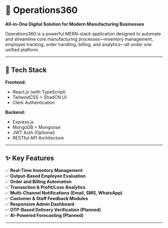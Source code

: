# 🚀 Operations360

**All-in-One Digital Solution for Modern Manufacturing Businesses**

Operations360 is a powerful MERN-stack application designed to automate and streamline core manufacturing processes—inventory management, employee tracking, order handling, billing, and analytics—all under one unified platform.

---

## 🔧 Tech Stack

**Frontend:**  
- React.js (with TypeScript)
- TailwindCSS + ShadCN UI
- Clerk Authentication

**Backend:**  
- Express.js
- MongoDB + Mongoose
- JWT Auth (Optional)
- RESTful API Architecture

---

## ✨ Key Features

✅ **Real-Time Inventory Management**  
✅ **Output-Based Employee Evaluation**  
✅ **Order and Billing Automation**  
✅ **Transaction & Profit/Loss Analytics**  
✅ **Multi-Channel Notifications (Email, SMS, WhatsApp)**  
✅ **Customer & Staff Feedback Modules**  
✅ **Responsive Admin Dashboard**  
✅ **OTP-Based Delivery Verification (Planned)**  
✅ **AI-Powered Forecasting (Planned)**

---
